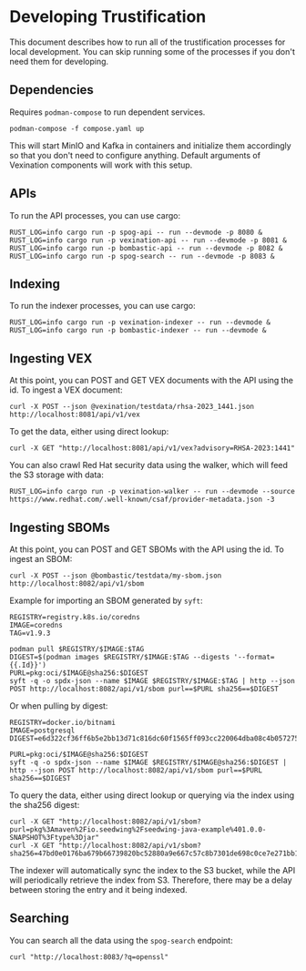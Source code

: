 # Developing Trustification

This document describes how to run all of the trustification processes for local development. You can skip running some of the
processes if you don't need them for developing.

## Dependencies

Requires `podman-compose` to run dependent services.

```shell
podman-compose -f compose.yaml up
```

This will start MinIO and Kafka in containers and initialize them accordingly so that you don't need to configure anything. Default arguments of Vexination components will work with this setup.

## APIs

To run the API processes, you can use cargo:

```shell
RUST_LOG=info cargo run -p spog-api -- run --devmode -p 8080 &
RUST_LOG=info cargo run -p vexination-api -- run --devmode -p 8081 &
RUST_LOG=info cargo run -p bombastic-api -- run --devmode -p 8082 &
RUST_LOG=info cargo run -p spog-search -- run --devmode -p 8083 &
```

## Indexing

To run the indexer processes, you can use cargo:

```shell
RUST_LOG=info cargo run -p vexination-indexer -- run --devmode &
RUST_LOG=info cargo run -p bombastic-indexer -- run --devmode &
```

## Ingesting VEX

At this point, you can POST and GET VEX documents with the API using the id. To ingest a VEX document:

```shell
curl -X POST --json @vexination/testdata/rhsa-2023_1441.json http://localhost:8081/api/v1/vex
```

To get the data, either using direct lookup:

```shell
curl -X GET "http://localhost:8081/api/v1/vex?advisory=RHSA-2023:1441"
```

You can also crawl Red Hat security data using the walker, which will feed the S3 storage with data:

```shell
RUST_LOG=info cargo run -p vexination-walker -- run --devmode --source https://www.redhat.com/.well-known/csaf/provider-metadata.json -3
```

## Ingesting SBOMs

At this point, you can POST and GET SBOMs with the API using the id. To ingest an SBOM:

```shell
curl -X POST --json @bombastic/testdata/my-sbom.json http://localhost:8082/api/v1/sbom
```

Example for importing an SBOM generated by `syft`:

```shell
REGISTRY=registry.k8s.io/coredns
IMAGE=coredns
TAG=v1.9.3

podman pull $REGISTRY/$IMAGE:$TAG
DIGEST=$(podman images $REGISTRY/$IMAGE:$TAG --digests '--format={{.Id}}')
PURL=pkg:oci/$IMAGE@sha256:$DIGEST
syft -q -o spdx-json --name $IMAGE $REGISTRY/$IMAGE:$TAG | http --json POST http://localhost:8082/api/v1/sbom purl==$PURL sha256==$DIGEST
```

Or when pulling by digest:

```shell
REGISTRY=docker.io/bitnami
IMAGE=postgresql
DIGEST=e6d322cf36ff6b5e2bb13d71c816dc60f1565ff093cc220064dba08c4b057275

PURL=pkg:oci/$IMAGE@sha256:$DIGEST
syft -q -o spdx-json --name $IMAGE $REGISTRY/$IMAGE@sha256:$DIGEST | http --json POST http://localhost:8082/api/v1/sbom purl==$PURL sha256==$DIGEST
```

To query the data, either using direct lookup or querying via the index using the sha256 digest:

```shell
curl -X GET "http://localhost:8082/api/v1/sbom?purl=pkg%3Amaven%2Fio.seedwing%2Fseedwing-java-example%401.0.0-SNAPSHOT%3Ftype%3Djar"
curl -X GET "http://localhost:8082/api/v1/sbom?sha256=47bd0e0176ba679b66739820bc52880a9e667c57c8b7301de698c0ce7e271bb1"
```

The indexer will automatically sync the index to the S3 bucket, while the API will periodically retrieve the index from S3. Therefore, there may be a delay between storing the entry and it being indexed.

## Searching

You can search all the data using the `spog-search` endpoint:

```shell
curl "http://localhost:8083/?q=openssl"
```
